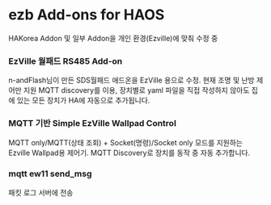 # ezb Add-ons for HAOS
 
HAKorea Addon 및 일부 Addon을 개인 환경(Ezville)에 맞춰 수정 중


### EzVille 월패드 RS485 Add-on

n-andFlash님이 만든 SDS월패드 애드온을 EzVille 용으로 수정. 현재 조명 및 난방 제어만 지원
MQTT discovery를 이용, 장치별로 yaml 파일을 직접 작성하지 않아도 집에 있는 모든 장치가 HA에 자동으로 추가됩니다.

### MQTT 기반 Simple EzVille Wallpad Control

MQTT only/MQTT(상태 조회) + Socket(명령)/Socket only 모드를 지원하는 Ezville Wallpad용 제어기.
MQTT Discovery로 장치를 동작 중 자동 추가합니다.


### mqtt ew11 send_msg

패킷 로그 서버에 전송
